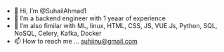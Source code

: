- 👋 Hi, I’m @SuhailAhmad1
- 👀 I’m a backend engineer with 1 yeaar of experience 
- 🌱 I’m also fimilar with ML, linux, HTML, CSS, JS, VUE.Js, Python, SQL, NoSQL, Celery, Kafka, Docker
- 📫 How to reach me ... suhiinu@gmail.com

<!---
SuhailAhmad1/SuhailAhmad1 is a ✨ special ✨ repository because its `README.md` (this file) appears on your GitHub profile.
You can click the Preview link to take a look at your changes.
--->
